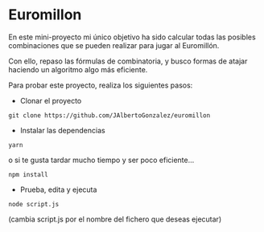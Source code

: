 # Euromillon

En este mini-proyecto mi único objetivo ha sido calcular todas las posibles combinaciones que se pueden realizar para jugar al Euromillón.

Con ello, repaso las fórmulas de combinatoria, y busco formas de atajar haciendo un algoritmo algo más eficiente.

Para probar este proyecto, realiza los siguientes pasos:

* Clonar el proyecto

```git clone https://github.com/JAlbertoGonzalez/euromillon```

* Instalar las dependencias

```yarn```

o si te gusta tardar mucho tiempo y ser poco eficiente...

```npm install```

* Prueba, edita y ejecuta

```node script.js```

(cambia script.js por el nombre del fichero que deseas ejecutar)

